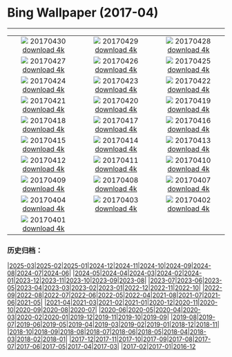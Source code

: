 # Bing Wallpaper (2017-04)
**************
| | | |
|:-:|:-:|:-:|
| ![](https://www.bing.com/az/hprichbg/rb/NHMElephants_ZH-CN9810396474_1920x1080.jpg) 20170430 [download 4k](https://www.bing.com/az/hprichbg/rb/NHMElephants_ZH-CN9810396474_UHD.jpg) | ![](https://www.bing.com/az/hprichbg/rb/SouthMoravian_ZH-CN13384331455_1920x1080.jpg) 20170429 [download 4k](https://www.bing.com/az/hprichbg/rb/SouthMoravian_ZH-CN13384331455_UHD.jpg) | ![](https://www.bing.com/az/hprichbg/rb/SoundSuits_ZH-CN11561095548_1920x1080.jpg) 20170428 [download 4k](https://www.bing.com/az/hprichbg/rb/SoundSuits_ZH-CN11561095548_UHD.jpg) |
| ![](https://www.bing.com/az/hprichbg/rb/SproutVideo_ZH-CN11890393462_1920x1080.jpg) 20170427 [download 4k](https://www.bing.com/az/hprichbg/rb/SproutVideo_ZH-CN11890393462_UHD.jpg) | ![](https://www.bing.com/az/hprichbg/rb/SaronicGulf_ZH-CN8379891695_1920x1080.jpg) 20170426 [download 4k](https://www.bing.com/az/hprichbg/rb/SaronicGulf_ZH-CN8379891695_UHD.jpg) | ![](https://www.bing.com/az/hprichbg/rb/CivitadiBagnoregio_ZH-CN12942138675_1920x1080.jpg) 20170425 [download 4k](https://www.bing.com/az/hprichbg/rb/CivitadiBagnoregio_ZH-CN12942138675_UHD.jpg) |
| ![](https://www.bing.com/az/hprichbg/rb/AfricaWeaverbirds_ZH-CN9479498858_1920x1080.jpg) 20170424 [download 4k](https://www.bing.com/az/hprichbg/rb/AfricaWeaverbirds_ZH-CN9479498858_UHD.jpg) | ![](https://www.bing.com/az/hprichbg/rb/AlbertaTeepee_ZH-CN11572775476_1920x1080.jpg) 20170423 [download 4k](https://www.bing.com/az/hprichbg/rb/AlbertaTeepee_ZH-CN11572775476_UHD.jpg) | ![](https://www.bing.com/az/hprichbg/rb/MirrorBeach_ZH-CN12835554220_1920x1080.jpg) 20170422 [download 4k](https://www.bing.com/az/hprichbg/rb/MirrorBeach_ZH-CN12835554220_UHD.jpg) |
| ![](https://www.bing.com/az/hprichbg/rb/ZoomOut_ZH-CN4471982075_1920x1080.jpg) 20170421 [download 4k](https://www.bing.com/az/hprichbg/rb/ZoomOut_ZH-CN4471982075_UHD.jpg) | ![](https://www.bing.com/az/hprichbg/rb/SolarFarm_ZH-CN4853771923_1920x1080.jpg) 20170420 [download 4k](https://www.bing.com/az/hprichbg/rb/SolarFarm_ZH-CN4853771923_UHD.jpg) | ![](https://www.bing.com/az/hprichbg/rb/Farmers_ZH-CN10322126112_1920x1080.jpg) 20170419 [download 4k](https://www.bing.com/az/hprichbg/rb/Farmers_ZH-CN10322126112_UHD.jpg) |
| ![](https://www.bing.com/az/hprichbg/rb/WallaceHut_ZH-CN12470084939_1920x1080.jpg) 20170418 [download 4k](https://www.bing.com/az/hprichbg/rb/WallaceHut_ZH-CN12470084939_UHD.jpg) | ![](https://www.bing.com/az/hprichbg/rb/GlacierBay_ZH-CN14440689690_1920x1080.jpg) 20170417 [download 4k](https://www.bing.com/az/hprichbg/rb/GlacierBay_ZH-CN14440689690_UHD.jpg) | ![](https://www.bing.com/az/hprichbg/rb/EuropeanRabbitGreeting_ZH-CN10625718769_1920x1080.jpg) 20170416 [download 4k](https://www.bing.com/az/hprichbg/rb/EuropeanRabbitGreeting_ZH-CN10625718769_UHD.jpg) |
| ![](https://www.bing.com/az/hprichbg/rb/GroundNest_ZH-CN8953105132_1920x1080.jpg) 20170415 [download 4k](https://www.bing.com/az/hprichbg/rb/GroundNest_ZH-CN8953105132_UHD.jpg) | ![](https://www.bing.com/az/hprichbg/rb/GrayWolf_ZH-CN9733727662_1920x1080.jpg) 20170414 [download 4k](https://www.bing.com/az/hprichbg/rb/GrayWolf_ZH-CN9733727662_UHD.jpg) | ![](https://www.bing.com/az/hprichbg/rb/TitanicBelfast_ZH-CN7528306628_1920x1080.jpg) 20170413 [download 4k](https://www.bing.com/az/hprichbg/rb/TitanicBelfast_ZH-CN7528306628_UHD.jpg) |
| ![](https://www.bing.com/az/hprichbg/rb/MVAU_ZH-CN9430011383_1920x1080.jpg) 20170412 [download 4k](https://www.bing.com/az/hprichbg/rb/MVAU_ZH-CN9430011383_UHD.jpg) | ![](https://www.bing.com/az/hprichbg/rb/SpacewalkSelfie_ZH-CN10118363891_1920x1080.jpg) 20170411 [download 4k](https://www.bing.com/az/hprichbg/rb/SpacewalkSelfie_ZH-CN10118363891_UHD.jpg) | ![](https://www.bing.com/az/hprichbg/rb/WindmillLighthouse_ZH-CN12870536851_1920x1080.jpg) 20170410 [download 4k](https://www.bing.com/az/hprichbg/rb/WindmillLighthouse_ZH-CN12870536851_UHD.jpg) |
| ![](https://www.bing.com/az/hprichbg/rb/ArcticFoxSibs_ZH-CN7417451993_1920x1080.jpg) 20170409 [download 4k](https://www.bing.com/az/hprichbg/rb/ArcticFoxSibs_ZH-CN7417451993_UHD.jpg) | ![](https://www.bing.com/az/hprichbg/rb/TulipFestival_ZH-CN8467334837_1920x1080.jpg) 20170408 [download 4k](https://www.bing.com/az/hprichbg/rb/TulipFestival_ZH-CN8467334837_UHD.jpg) | ![](https://www.bing.com/az/hprichbg/rb/KalsoyIsland_ZH-CN11586790825_1920x1080.jpg) 20170407 [download 4k](https://www.bing.com/az/hprichbg/rb/KalsoyIsland_ZH-CN11586790825_UHD.jpg) |
| ![](https://www.bing.com/az/hprichbg/rb/JulianAlps_ZH-CN11764181030_1920x1080.jpg) 20170404 [download 4k](https://www.bing.com/az/hprichbg/rb/JulianAlps_ZH-CN11764181030_UHD.jpg) | ![](https://www.bing.com/az/hprichbg/rb/QingMingHuangShan_ZH-CN12993895964_1920x1080.jpg) 20170403 [download 4k](https://www.bing.com/az/hprichbg/rb/QingMingHuangShan_ZH-CN12993895964_UHD.jpg) | ![](https://www.bing.com/az/hprichbg/rb/DivingGondola_ZH-CN12331702472_1920x1080.jpg) 20170402 [download 4k](https://www.bing.com/az/hprichbg/rb/DivingGondola_ZH-CN12331702472_UHD.jpg) |
| ![](https://www.bing.com/az/hprichbg/rb/LavaTubeIce_ZH-CN12266785340_1920x1080.jpg) 20170401 [download 4k](https://www.bing.com/az/hprichbg/rb/LavaTubeIce_ZH-CN12266785340_UHD.jpg) |  |  |

### 历史归档：

|[2025-03](/../2025-03/2025-03.md)|[2025-02](/../2025-02/2025-02.md)|[2025-01](/../2025-01/2025-01.md)|[2024-12](/../2024-12/2024-12.md)|[2024-11](/../2024-11/2024-11.md)|[2024-10](/../2024-10/2024-10.md)|[2024-09](/../2024-09/2024-09.md)|[2024-08](/../2024-08/2024-08.md)|[2024-07](/../2024-07/2024-07.md)|[2024-06](/../2024-06/2024-06.md)|
|[2024-05](/../2024-05/2024-05.md)|[2024-04](/../2024-04/2024-04.md)|[2024-03](/../2024-03/2024-03.md)|[2024-02](/../2024-02/2024-02.md)|[2024-01](/../2024-01/2024-01.md)|[2023-12](/../2023-12/2023-12.md)|[2023-11](/../2023-11/2023-11.md)|[2023-10](/../2023-10/2023-10.md)|[2023-09](/../2023-09/2023-09.md)|[2023-08](/../2023-08/2023-08.md)|
|[2023-07](/../2023-07/2023-07.md)|[2023-06](/../2023-06/2023-06.md)|[2023-05](/../2023-05/2023-05.md)|[2023-04](/../2023-04/2023-04.md)|[2023-03](/../2023-03/2023-03.md)|[2023-02](/../2023-02/2023-02.md)|[2023-01](/../2023-01/2023-01.md)|[2022-12](/../2022-12/2022-12.md)|[2022-11](/../2022-11/2022-11.md)|[2022-10](/../2022-10/2022-10.md)|
|[2022-09](/../2022-09/2022-09.md)|[2022-08](/../2022-08/2022-08.md)|[2022-07](/../2022-07/2022-07.md)|[2022-06](/../2022-06/2022-06.md)|[2022-05](/../2022-05/2022-05.md)|[2022-04](/../2022-04/2022-04.md)|[2021-08](/../2021-08/2021-08.md)|[2021-07](/../2021-07/2021-07.md)|[2021-06](/../2021-06/2021-06.md)|[2021-05](/../2021-05/2021-05.md)|
|[2021-04](/../2021-04/2021-04.md)|[2021-03](/../2021-03/2021-03.md)|[2021-02](/../2021-02/2021-02.md)|[2021-01](/../2021-01/2021-01.md)|[2020-12](/../2020-12/2020-12.md)|[2020-11](/../2020-11/2020-11.md)|[2020-10](/../2020-10/2020-10.md)|[2020-09](/../2020-09/2020-09.md)|[2020-08](/../2020-08/2020-08.md)|[2020-07](/../2020-07/2020-07.md)|
|[2020-06](/../2020-06/2020-06.md)|[2020-05](/../2020-05/2020-05.md)|[2020-04](/../2020-04/2020-04.md)|[2020-03](/../2020-03/2020-03.md)|[2020-02](/../2020-02/2020-02.md)|[2020-01](/../2020-01/2020-01.md)|[2019-12](/../2019-12/2019-12.md)|[2019-11](/../2019-11/2019-11.md)|[2019-10](/../2019-10/2019-10.md)|[2019-09](/../2019-09/2019-09.md)|
|[2019-08](/../2019-08/2019-08.md)|[2019-07](/../2019-07/2019-07.md)|[2019-06](/../2019-06/2019-06.md)|[2019-05](/../2019-05/2019-05.md)|[2019-04](/../2019-04/2019-04.md)|[2019-03](/../2019-03/2019-03.md)|[2019-02](/../2019-02/2019-02.md)|[2019-01](/../2019-01/2019-01.md)|[2018-12](/../2018-12/2018-12.md)|[2018-11](/../2018-11/2018-11.md)|
|[2018-10](/../2018-10/2018-10.md)|[2018-09](/../2018-09/2018-09.md)|[2018-08](/../2018-08/2018-08.md)|[2018-07](/../2018-07/2018-07.md)|[2018-06](/../2018-06/2018-06.md)|[2018-05](/../2018-05/2018-05.md)|[2018-04](/../2018-04/2018-04.md)|[2018-03](/../2018-03/2018-03.md)|[2018-02](/../2018-02/2018-02.md)|[2018-01](/../2018-01/2018-01.md)|
|[2017-12](/../2017-12/2017-12.md)|[2017-11](/../2017-11/2017-11.md)|[2017-10](/../2017-10/2017-10.md)|[2017-09](/../2017-09/2017-09.md)|[2017-08](/../2017-08/2017-08.md)|[2017-07](/../2017-07/2017-07.md)|[2017-06](/../2017-06/2017-06.md)|[2017-05](/../2017-05/2017-05.md)|[2017-04](/2017-04.md)|[2017-03](/../2017-03/2017-03.md)|
|[2017-02](/../2017-02/2017-02.md)|[2017-01](/../2017-01/2017-01.md)|[2016-12](/../2016-12/2016-12.md)